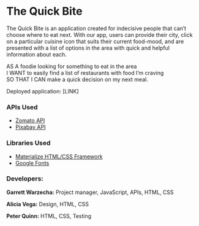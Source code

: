 # The Quick Bite

The Quick Bite is an application created for indecisive people that can’t choose where to eat next. With our app, users can provide their city, click on a particular cuisine icon that suits their current food-mood, and are presented with a list of options in the area with quick and helpful information about each.

AS A foodie looking for something to eat in the area </br>
I WANT to easily find a list of restaurants with food I’m craving </br>
SO THAT I CAN make a quick decision on my next meal.

Deployed application: [LINK]

### APIs Used

- [Zomato API](https://developers.zomato.com/api) </br>
- [Pixabay API](https://pixabay.com/api/docs/)

### Libraries Used

- [Materialize HTML/CSS Framework](https://materializecss.com/)</br>
- [Google Fonts](https://developers.google.com/fonts)

### Developers:

**Garrett Warzecha:** Project manager, JavaScript, APIs, HTML, CSS

**Alicia Vega:** Design, HTML, CSS

**Peter Quinn:** HTML, CSS, Testing
